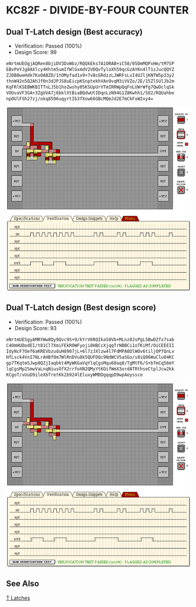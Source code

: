 # KC82F - DIVIDE-BY-FOUR COUNTER

## Dual T-Latch design (Best accuracy)

- Verification: Passed (100%)
- Design Score: 99

```
eNrtmUEOgjAQRen8bjiDV3DvWbz/RQQkEks7A1ORAB+iC58/05DmMQPxHm/tM7SP
EBvPeYJg8AXlcy4Khtm5umIfWlGxmdV2VDQvTyloXh59qcGzAYKn4lT1zJucQQYZ
ZJDB8weHdk7Kx0ABZD/1tOMyfad1x9+7v8cGRdzzLJWRFsLvI4UJljKNTW5p33y2
thnW42n5Q2AhJf0n3dJPJS8uEicpKSnptekhVAn9vqM3iVVZo/2E/15ZlSUlJb2m
KqFRlKSEBWKBITTnLJ5b1hoZwshy05KSUpUrVTmIRRWpQqFnLUWrWfg7QwDclqSk
VOUvaVF3GA+3ZgUVA7j6bklXtBiaBQdwUtIDqnLzN94G1Z8Kwhh1/SO2/RQUahbe
npOUlFSh27zj/okq8596uqyrtIb3fXow66GBcMQmJd2E7mCkFxW2xy4=
```

![11 KC82F DIVIDE-BY-FOUR COUNTER](./assets/11.png)

## Dual T-Latch design (Best design score)

- Verification: Passed (100%)
- Design Score: 93

```
eNrtmUESgyAMRYWw8Qy9Qvc9S+9/kYrV6RQIkaS0Vb+MLnz8JsPgL5BwDZfx7sab
C4OmHUDodEI/t81Cl7XmiFEkROWFyoji8HBCcXjqqTrNBBCi1oTKiMf/OiCEEEII
IdyNcF7Oef6aKREVbzuduH8907jL+6l7zJXlzw4l7FdMPA0DlWOv6tiljOP7QnLv
HfLsck4VnI7NLrAHBf0m7WlRnDVu8k5QUFDQc9NdWCV5aSGo/s8iQ86WuClu04KC
gp7TKqtmSJwp0QZjIaqbkt4MyWKGaVqYlqCgsMqu60aq0/TgMtF6/S+bTmCq56mY
lqCgsMp2SmwVaLnqNiusOfX2rrfoXN2QMyYtKOifWmX3ordATRthseCtplJcw2kk
KCgoT/vUuD9ileXbTretKk2b924lEluxyWMDDgqqpD9wpAeyssce
```

![11 KC82F DIVIDE-BY-FOUR COUNTER](./assets/11-design.png)

## See Also

[T Latches](/snippets/t-latch.md)
